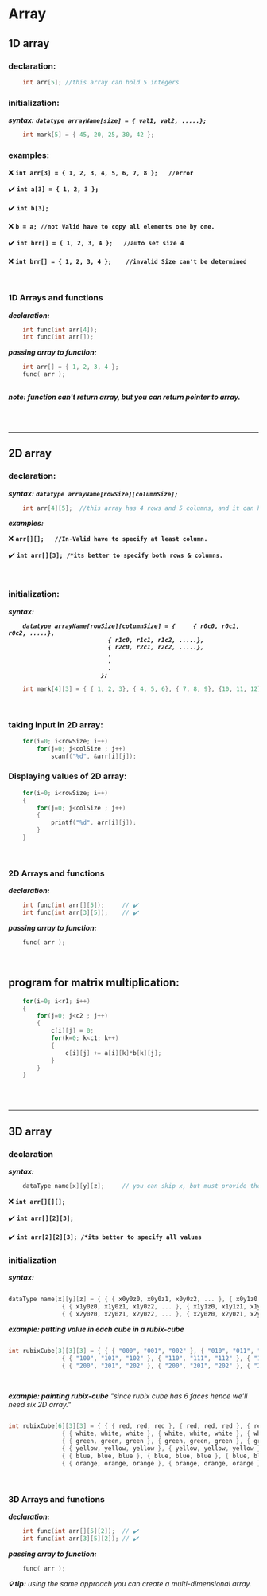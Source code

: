 # Array 


## 1D array

### declaration:
```C
	int arr[5];	//this array can hold 5 integers
```

### initialization:
***syntax:*** <b><em>```datatype arrayName[size] = { val1, val2, .....};```</em></b>

```C
	int mark[5] = { 45, 20, 25, 30, 42 };	
```


### examples:

❌  <b>```int arr[3] = { 1, 2, 3, 4, 5, 6, 7, 8 };	//error```</b> 

✔️  <b>```int a[3] = { 1, 2, 3 };```</b> 

✔️  <b>```int b[3];```</b> 

❌  <b>```b = a;	//not Valid have to copy all elements one by one.```</b> 

✔️  <b>```int brr[] = { 1, 2, 3, 4 };	//auto set size 4```</b> 

❌  <b>```int brr[] = { 1, 2, 3, 4 };	//invalid Size can't be determined```</b> 

<br/>

### 1D Arrays and functions
***declaration:***
```C
	int func(int arr[4]);
	int func(int arr[]);
```

***passing array to function:***
```C
	int arr[] = { 1, 2, 3, 4 };
	func( arr );
	
```

***note: function can't return array, but you can return pointer to array.***

<br/>

<br/>

---



## 2D array

### declaration:
***syntax:*** <b><em>```datatype arrayName[rowSize][columnSize];```</em></b>
```C
	int arr[4][5];	//this array has 4 rows and 5 columns, and it can hold 20 integers
```

***examples:***

❌  <b>```arr[][];	//In-Valid have to specify at least column.```</b> 

✔️  <b>```int arr[][3];	/*its better to specify both rows & columns.```</b>

<br/>

### initialization:
***syntax:*** 
<b><em>
```
	datatype arrayName[rowSize][columnSize] = { 	{ r0c0, r0c1, r0c2, .....},
							{ r1c0, r1c1, r1c2, .....},
							{ r2c0, r2c1, r2c2, .....},
							.
							.
							.
						  };
```
</em></b>

```C
	int mark[4][3] = { { 1, 2, 3}, { 4, 5, 6}, { 7, 8, 9}, {10, 11, 12} };	
```

<br/>

### taking input in 2D array:
```C
	for(i=0; i<rowSize; i++)
		for(j=0; j<colSize ; j++)
			scanf("%d", &arr[i][j]);
```

### Displaying values of 2D array:
```C
	for(i=0; i<rowSize; i++)
	{
		for(j=0; j<colSize ; j++)
		{
			printf("%d", arr[i][j]);
		}
	}
```

<br/>

### 2D Arrays and functions
***declaration:***
```C
	int func(int arr[][5]);		// ✔️
	int func(int arr[3][5]);	// ✔️
```

***passing array to function:***
```C
	func( arr );	
```

<br/>

## program for matrix multiplication:
```C
	for(i=0; i<r1; i++)
	{
		for(j=0; j<c2 ; j++)
		{
			c[i][j] = 0;
			for(k=0; k<c1; k++)
			{
				c[i][j] += a[i][k]*b[k][j];
			}
		}
	}
```


<br/>

<br/>

---

## 3D array

### declaration
***syntax:***
```C
	dataType name[x][y][z]; 	// you can skip x, but must provide the value of y and z.
```

❌  <b>```int arr[][][];```</b> 

✔️  <b>```int arr[][2][3];```</b>

✔️  <b>```int arr[2][2][3];	/*its better to specify all values```</b>


### initialization
***syntax:***
```C

dataType name[x][y][z] = { { { x0y0z0, x0y0z1, x0y0z2, ... }, { x0y1z0, x0y1z1, x0y1z2, ... }, { x0y2z0, x0y2z1, x0y2z2, ... }, .... }, 
			   { { x1y0z0, x1y0z1, x1y0z2, ... }, { x1y1z0, x1y1z1, x1y1z2, ... }, { x1y2z0, x1y2z1, x1y2z2, ... }, .... },  
			   { { x2y0z0, x2y0z1, x2y0z2, ... }, { x2y0z0, x2y0z1, x2y0z2, ... }, { x2y0z0, x2y0z1, x2y0z2, ... }, .... }, ....  };

```

***example: putting value in each cube in a  rubix-cube***
```C

int rubixCube[3][3][3] = { { { "000", "001", "002" }, { "010", "011", "012" }, { "020", "021", "022" } }, 
			   { { "100", "101", "102" }, { "110", "111", "112" }, { "120", "121", "122" } },  
			   { { "200", "201", "202" }, { "200", "201", "202" }, { "200", "201", "202" } } };

```

<br/>

***example: painting rubix-cube***
_"since rubix cube has 6 faces hence we'll need six 2D array."_
```C

int rubixCube[6][3][3] = { { { red, red, red }, { red, red, red }, { red, red, red } }, 
			   { { white, white, white }, { white, white, white }, { white, white, white } },  
			   { { green, green, green }, { green, green, green }, { green, green, green } },
			   { { yellow, yellow, yellow }, { yellow, yellow, yellow }, { yellow, yellow, yellow } }, 
			   { { blue, blue, blue }, { blue, blue, blue }, { blue, blue, blue } },  
			   { { orange, orange, orange }, { orange, orange, orange }, { orange, orange, orange } } };

```

<br/>

### 3D Arrays and functions
***declaration:***
```C
	int func(int arr[][5][2]);	// ✔️
	int func(int arr[3][5][2]);	// ✔️
```

***passing array to function:***
```C
	func( arr );	
```



<b><em>💡 tip:</b> using the same approach you can create a multi-dimensional array.</em> 




